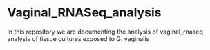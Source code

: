 # Vaginal_RNASeq_analysis
In this repository we are documenting the analysis of vaginal_rnaseq analysis of tissue cultures exposed to G. vaginalis
